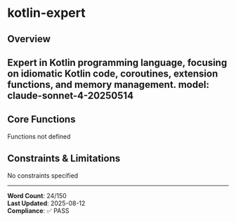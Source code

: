 # kotlin-expert

## Overview

Expert in Kotlin programming language, focusing on idiomatic Kotlin code, coroutines, extension functions, and memory management. 
model: claude-sonnet-4-20250514
---

## Core Functions

Functions not defined

## Constraints & Limitations

No constraints specified



---
**Word Count**: 24/150  
**Last Updated**: 2025-08-12  
**Compliance**: ✅ PASS